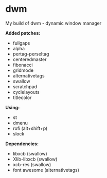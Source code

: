 # **dwm**
My build of dwm - dynamic window manager

**Added patches:**

* fullgaps
* alpha
* pertag-perseltag
* centeredmaster
* fibonacci
* gridmode
* alternativetags
* swallow
* scratchpad
* cyclelayouts
* titlecolor

**Using:**

* st
* dmenu
* rofi (alt+shift+p)
* slock

**Dependencies:**

* libxcb (swallow)
* Xlib-libxcb (swallow)
* xcb-res (swallow)
* font awesome (alternativetags)
